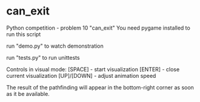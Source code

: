 # can_exit
Python competition - problem 10 "can_exit"
You need pygame installed to run this script

run "demo.py" to watch demonstration

run "tests.py" to run unittests

Controls in visual mode:
[SPACE] - start visualization
[ENTER] - close current visualization
[UP]/[DOWN] - adjust animation speed

The result of the pathfinding will appear in the bottom-right corner as soon as it be available.
